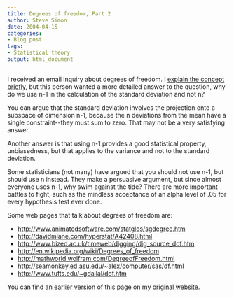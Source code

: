 ```yaml
---
title: Degrees of freedom, Part 2
author: Steve Simon
date: 2004-04-15
categories:
- Blog post
tags:
- Statistical theory
output: html_document
---
```

I received an email inquiry about degrees of freedom. I [explain the
concept briefly](../ask/df.asp), but this person wanted a more detailed
answer to the question, why do we use n-1 in the calculation of the
standard deviation and not n?

You can argue that the standard deviation involves the projection onto a
subspace of dimension n-1, because the n deviations from the mean have a
single constraint\--they must sum to zero. That may not be a very
satisfying answer.

Another answer is that using n-1 provides a good statistical property,
unbiasedness, but that applies to the variance and not to the standard
deviation.

Some statisticians (not many) have argued that you should not use n-1,
but should use n instead. They make a persuasive argument, but since
almost everyone uses n-1, why swim against the tide? There are more
important battles to fight, such as the mindless acceptance of an alpha
level of .05 for every hypothesis test ever done.

Some web pages that talk about degrees of freedom are:

-   <http://www.animatedsoftware.com/statglos/sgdegree.htm>
-   <http://davidmlane.com/hyperstat/A42408.html>
-   <http://www.bized.ac.uk/timeweb/digging/dig_source_dof.htm>
-   <http://en.wikipedia.org/wiki/Degrees_of_freedom>
-   <http://mathworld.wolfram.com/DegreeofFreedom.html>
-   <http://seamonkey.ed.asu.edu/~alex/computer/sas/df.html>
-   <http://www.tufts.edu/~gdallal/dof.htm>

You can find an [earlier version](http://www.pmean.com/04/DegreesFreedom.html) of this page on my [original website](http://www.pmean.com/original_site.html).
